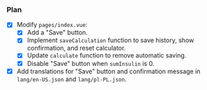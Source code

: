 ### Plan
- [x] Modify `pages/index.vue`:
    - [x] Add a "Save" button.
    - [x] Implement `saveCalculation` function to save history, show confirmation, and reset calculator.
    - [x] Update `calculate` function to remove automatic saving.
    - [x] Disable "Save" button when `sumInsulin` is 0.
- [x] Add translations for "Save" button and confirmation message in `lang/en-US.json` and `lang/pl-PL.json`.